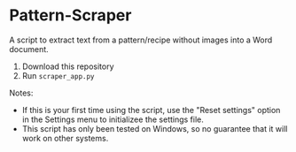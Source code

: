 # Pattern-Scraper
 A script to extract text from a pattern/recipe without images into a Word document.

 1. Download this repository
 2. Run `scraper_app.py`

Notes:
- If this is your first time using the script, use the "Reset settings" option in the Settings menu to initializee the settings file.
- This script has only been tested on Windows, so no guarantee that it will work on other systems.